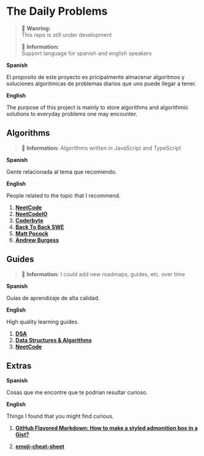 # The Daily Problems

> :construction_worker: **Wanring:**</br>
> This repo is still under development
>
> :mega: **Information:**</br>
> Support language for spanish and english speakers

**Spanish**
</br>

El proposito de este proyecto es pricipalmente almacenar algoritmos y soluciones algoritmicas de problemas diarios que uno puede llegar a tener.

**English**
</br>

The purpose of this project is mainly to store algorithms and algorithmic solutions to everyday problems one may encounter.

## Algorithms

> :mega: **Information:**
> Algorithms written in JavaScript and TypeScript

**Spanish**
</br>

Gente relacionada al tema que recomiendo.

**English**
</br>

People related to the topic that I recommend.

1. **[NeetCode](https://www.youtube.com/@NeetCode)**
2. **[NeetCodeIO](https://www.youtube.com/@NeetCodeIO)**
3. **[Coderbyte](https://www.youtube.com/@CoderbyteDevelopers)**
4. **[Back To Back SWE](https://www.youtube.com/@BackToBackSWE)**
5. **[Matt Pocock](https://www.youtube.com/@mattpocockuk)**
6. **[Andrew Burgess](https://www.youtube.com/@andrew-burgess)**

## Guides

> :mega: **Information:**
> I could add new roadmaps, guides, etc. over time

**Spanish**
</br>

Guías de aprendizaje de alta calidad.

**English**
</br>

High quality learning guides.

1. **[DSA](https://www.w3schools.com/dsa/index.php)**
2. **[Data Structures & Algorithms](https://roadmap.sh/datastructures-and-algorithms)**
3. **[NeetCode](https://neetcode.io/roadmap)**

## Extras

**Spanish**
</br>

Cosas que me encontre que te podrian resultar curioso.

**English**
</br>

Things I found that you might find curious.

1. **[GitHub Flavored Markdown: How to make a styled admonition box in a Gist?](https://stackoverflow.com/questions/50544499/github-flavored-markdown-how-to-make-a-styled-admonition-box-in-a-gist)**

2. **[emoji-cheat-sheet](https://github.com/ikatyang/emoji-cheat-sheet/tree/master#warning)**
